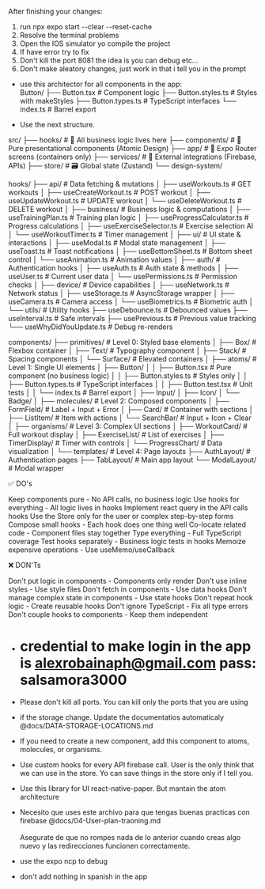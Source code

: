 After finishing your changes:

1. run npx expo start --clear --reset-cache
2. Resolve the terminal problems
3. Open the IOS simulator yo compile the project
4. If have error try to fix
5. Don't kill the port 8081 the idea is you can debug etc...
6. Don't make aleatory changes, just work in that i tell you in the prompt

- use this architector for all components in the app: \
  Button/
  ├── Button.tsx # Component logic
  ├── Button.styles.ts # Styles with makeStyles
  ├── Button.types.ts # TypeScript interfaces
  └── index.ts # Barrel export

- Use the next structure.

src/
├── hooks/ # 🎣 All business logic lives here
├── components/ # 🎨 Pure presentational components (Atomic Design)
├── app/ # 📱 Expo Router screens (containers only)
├── services/ # 🔧 External integrations (Firebase, APIs)
├── store/ # 🗃️ Global state (Zustand)
└── design-system/

hooks/
├── api/ # Data fetching & mutations
│ ├── useWorkouts.ts # GET workouts
│ ├── useCreateWorkout.ts # POST workout
│ ├── useUpdateWorkout.ts # UPDATE workout
│ └── useDeleteWorkout.ts # DELETE workout
│
├── business/ # Business logic & computations
│ ├── useTrainingPlan.ts # Training plan logic
│ ├── useProgressCalculator.ts # Progress calculations
│ ├── useExerciseSelector.ts # Exercise selection AI
│ └── useWorkoutTimer.ts # Timer management
│
├── ui/ # UI state & interactions
│ ├── useModal.ts # Modal state management
│ ├── useToast.ts # Toast notifications
│ ├── useBottomSheet.ts # Bottom sheet control
│ └── useAnimation.ts # Animation values
│
├── auth/ # Authentication hooks
│ ├── useAuth.ts # Auth state & methods
│ ├── useUser.ts # Current user data
│ └── usePermissions.ts # Permission checks
│
├── device/ # Device capabilities
│ ├── useNetwork.ts # Network status
│ ├── useStorage.ts # AsyncStorage wrapper
│ ├── useCamera.ts # Camera access
│ └── useBiometrics.ts # Biometric auth
│
└── utils/ # Utility hooks
├── useDebounce.ts # Debounced values
├── useInterval.ts # Safe intervals
├── usePrevious.ts # Previous value tracking
└── useWhyDidYouUpdate.ts # Debug re-renders

components/
├── primitives/ # Level 0: Styled base elements
│ ├── Box/ # Flexbox container
│ ├── Text/ # Typography component
│ ├── Stack/ # Spacing components
│ └── Surface/ # Elevated containers
│
├── atoms/ # Level 1: Single UI elements
│ ├── Button/
│ │ ├── Button.tsx # Pure component (no business logic)
│ │ ├── Button.styles.ts # Styles only
│ │ ├── Button.types.ts # TypeScript interfaces
│ │ ├── Button.test.tsx # Unit tests
│ │ └── index.ts # Barrel export
│ ├── Input/
│ ├── Icon/
│ └── Badge/
│
├── molecules/ # Level 2: Composed components
│ ├── FormField/ # Label + Input + Error
│ ├── Card/ # Container with sections
│ ├── ListItem/ # Item with actions
│ └── SearchBar/ # Input + Icon + Clear
│
├── organisms/ # Level 3: Complex UI sections
│ ├── WorkoutCard/ # Full workout display
│ ├── ExerciseList/ # List of exercises
│ ├── TimerDisplay/ # Timer with controls
│ └── ProgressChart/ # Data visualization
│
└── templates/ # Level 4: Page layouts
├── AuthLayout/ # Authentication pages
├── TabLayout/ # Main app layout
└── ModalLayout/ # Modal wrapper

✅ DO's

Keep components pure - No API calls, no business logic
Use hooks for everything - All logic lives in hooks
Implement react query in the API calls hooks
Use the Store only for the user or complex step-by-step forms
Compose small hooks - Each hook does one thing well
Co-locate related code - Component files stay together
Type everything - Full TypeScript coverage
Test hooks separately - Business logic tests in hooks
Memoize expensive operations - Use useMemo/useCallback

❌ DON'Ts

Don't put logic in components - Components only render
Don't use inline styles - Use style files
Don't fetch in components - Use data hooks
Don't manage complex state in components - Use state hooks
Don't repeat hook logic - Create reusable hooks
Don't ignore TypeScript - Fix all type errors
Don't couple hooks to components - Keep them independent

- # credential to make login in the app is alexrobainaph@gmail.com pass: salsamora3000
- Please don't kill all ports. You can kill only the ports that you are using
- if the storage change. Update the documentatios automaticaly @docs/DATA-STORAGE-LOCATIONS.md
- If you need to create a new component, add this component to atoms, molecules, or organisms.
- Use custom hooks for every API firebase call. User is the only think that we can use in the store. Yo can save things in the store only if I tell you.

- Use this library for UI react-native-paper. But mantain the atom architecture
- Necesito que uses este archivo para que tengas buenas practicas con firebase @docs/04-User-plan-traoning.md \
  \
  Asegurate de que no rompes nada de lo anterior cuando creas algo nuevo y las redirecciones funcionen correctamente.
- use the expo ncp to debug
- don't add nothing in spanish in the app